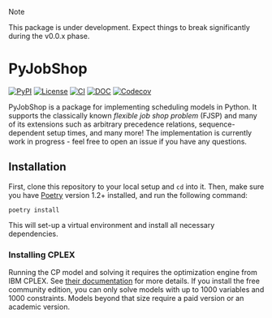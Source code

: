> [!NOTE]
> This package is under development. Expect things to break significantly during the v0.0.x phase.


# PyJobShop
[![PyPI](https://img.shields.io/pypi/v/PyJobShop?style=flat-square)](https://pypi.org/project/pyjobshop/)
[![License](https://img.shields.io/badge/license-MIT-blue?style=flat-square)](https://github.com/leonlan/PyJobShop/)
[![CI](https://img.shields.io/github/actions/workflow/status/leonlan/PyJobShop/.github%2Fworkflows%2FCI.yml?style=flat-square)](https://github.com/leonlan/PyJobShop/)
[![DOC](https://img.shields.io/readthedocs/pyjobshop?style=flat-square)](https://pyjobshop.readthedocs.io/)
[![Codecov](https://img.shields.io/codecov/c/github/leonlan/PyJobShop?style=flat-square)](https://app.codecov.io/gh/leonlan/PyJobShop/)

PyJobShop is a package for implementing scheduling models in Python.
It supports the classically known *flexible job shop problem* (FJSP) and many of its extensions such as arbitrary precedence relations, sequence-dependent setup times, and many more!
The implementation is currently work in progress - feel free to open an issue if you have any questions.


## Installation
First, clone this repository to your local setup and `cd` into it. 
Then, make sure you have [Poetry](https://python-poetry.org/) version 1.2+ installed, and run the following command:

``` shell
poetry install
```

This will set-up a virtual environment and install all necessary dependencies. 

### Installing CPLEX
Running the CP model and solving it requires the optimization engine from IBM CPLEX. 
See [their documentation](http://ibmdecisionoptimization.github.io/docplex-doc/getting_started.html#setting-up-an-optimization-engine) for more details.
If you install the free community edition, you can only solve models with up to 1000 variables and 1000 constraints.
Models beyond that size require a paid version or an academic version.
